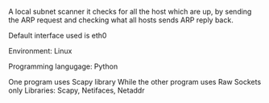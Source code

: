 A local subnet scanner it checks for all the host which
are up, by sending the ARP request and checking what all hosts sends ARP reply back.

Default interface used is eth0

Environment: Linux

Programming langugage: Python

One program uses Scapy library While the other program uses Raw Sockets only
Libraries: Scapy, Netifaces, Netaddr
